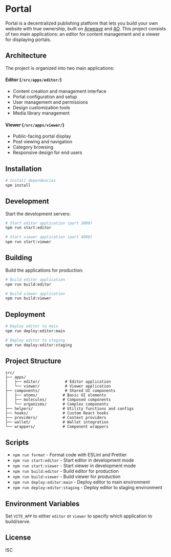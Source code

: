 # Portal

Portal is a decentralized publishing platform that lets you build your own website with true ownership, built on [Arweave](https://docs.arweave.org/developers/) and [AO](https://ao.arweave.net/). This project consists of two main applications: an editor for content management and a viewer for displaying portals.

## Architecture

The project is organized into two main applications:

#### Editor (`/src/apps/editor/`)

- Content creation and management interface
- Portal configuration and setup
- User management and permissions
- Design customization tools
- Media library management

#### Viewer (`/src/apps/viewer/`)

- Public-facing portal display
- Post viewing and navigation
- Category browsing
- Responsive design for end users

## Installation

```bash
# Install dependencies
npm install
```

## Development

Start the development servers:

```bash
# Start editor application (port 3000)
npm run start:editor

# Start viewer application (port 4000)
npm run start:viewer
```

## Building

Build the applications for production:

```bash
# Build editor application
npm run build:editor

# Build viewer application
npm run build:viewer
```

## Deployment

```bash
# Deploy editor to main
npm run deploy:editor:main

# Deploy editor to staging
npm run deploy:editor:staging
```

## Project Structure

```
src/
├── apps/
│   ├── editor/           # Editor application
│   └── viewer/           # Viewer application
├── components/           # Shared UI components
│   ├── atoms/           # Basic UI elements
│   ├── molecules/       # Composed components
│   └── organisms/       # Complex components
├── helpers/             # Utility functions and configs
├── hooks/               # Custom React hooks
├── providers/           # Context providers
├── wallet/              # Wallet integration
└── wrappers/            # Component wrappers
```

## Scripts

- `npm run format` - Format code with ESLint and Prettier
- `npm run start:editor` - Start editor in development mode
- `npm run start:viewer` - Start viewer in development mode
- `npm run build:editor` - Build editor for production
- `npm run build:viewer` - Build viewer for production
- `npm run deploy:editor:main` - Deploy editor to main environment
- `npm run deploy:editor:staging` - Deploy editor to staging environment

## Environment Variables

Set `VITE_APP` to either `editor` or `viewer` to specify which application to build/serve.

## License

ISC
